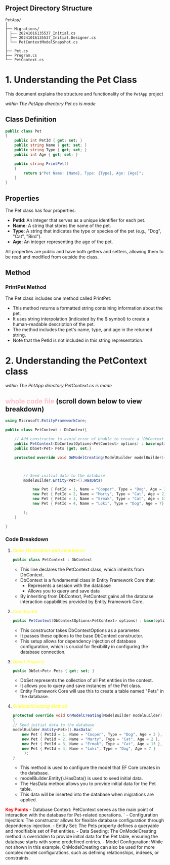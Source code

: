
## Project Directory Structure 
```text 
PetApp/
│
├── Migrations/
│ ├── 20241016135537_Initial.cs
│ ├── 20241016135537_Initial.Designer.cs
│ └── PetContextModelSnapshot.cs
│
├── Pet.cs
├── Program.cs
└── PetContext.cs
```
# 1. Understanding the Pet Class
This document explains the structure and functionality of the `PetApp` project

*within The PetApp directory Pet.cs is made*

## Class Definition

```csharp
public class Pet
{
    public int PetId { get; set; }
    public string Name { get; set; }
    public string Type { get; set; }
    public int Age { get; set; }

    public string PrintPet()
    {
        return $"Pet Name: {Name}, Type: {Type}, Age: {Age}";
    }
}
```
## Properties

The Pet class has four properties:

- **PetId**: An integer that serves as a unique identifier for each pet.
- **Name**: A string that stores the name of the pet.
- **Type**: A string that indicates the type or species of the pet (e.g., "Dog", "Cat", "Bird").
- **Age**: An integer representing the age of the pet.

All properties are public and have both getters and setters, allowing them to be read and modified from outside the class.

## Method

### PrintPet Method

The Pet class includes one method called PrintPet:

- This method returns a formatted string containing information about the pet.
- It uses string interpolation (indicated by the $ symbol) to create a human-readable description of the pet.
- The method includes the pet's name, type, and age in the returned string.
- Note that the PetId is not included in this string representation.

# 2. Understanding the PetContext class 

*within The PetApp directory PetContext.cs is made*


## <span style="color:pink">whole code file </span>(scroll down below to view breakdown)

```csharp
using Microsoft.EntityFrameworkCore; 

public class PetContext : DbContext{

    // Add constructor to avoid error of Unable to create a 'DbContext' of type ''
    public PetContext(DbContextOptions<PetContext> options) : base(options){}
    public DbSet<Pet> Pets {get; set;}

    protected override void OnModelCreating(ModelBuilder modelBuilder){



        // Seed initial data to the database
        modelBuilder.Entity<Pet>().HasData(

            new Pet { PetId = 1, Name = "Cooper", Type = "Dog", Age = 3},
            new Pet { PetId = 2, Name = "Marty", Type = "Cat", Age = 2},
            new Pet { PetId = 3, Name = "Ermak", Type = "Cat", Age = 13},
            new Pet { PetId = 4, Name = "Loki", Type = "Dog", Age = 7}

        );
    }

}

```
### Code Breakdown

1.  *<span style="color:yellow">Class Declaration with Inheritance</span>*

    ```csharp
    public class PetContext : DbContext
    ```


    - This line declares the PetContext class, which inherits from DbContext.
    - DbContext is a fundamental class in Entity Framework Core that:
        - Represents a session with the database
        - Allows you to query and save data
    - By inheriting from DbContext, PetContext gains all the database interaction capabilities provided by Entity Framework Core.

 2. *<span style="color:yellow">Constructor</span>*
    ```csharp
    public PetContext(DbContextOptions<PetContext> options) : base(options) { }
    ```
    - This constructor takes DbContextOptions<PetContext> as a parameter.
    - It passes these options to the base DbContext constructor.
    - This setup allows for dependency injection of database configuration, which is crucial for flexibility in configuring the database connection.

 3. *<span style="color:yellow">Dbset Property</span>*
    ```csharp 
    public DbSet<Pet> Pets { get; set; }
    ```

    - DbSet<Pet> represents the collection of all Pet entities in the context.
    - It allows you to query and save instances of the Pet class.
    - Entity Framework Core will use this to create a table named "Pets" in the database.

4. *<span style="color:yellow">OnModelCreating Method</span>*
    ```csharp
    protected override void OnModelCreating(ModelBuilder modelBuilder)
    {
    // Seed initial data to the database
    modelBuilder.Entity<Pet>().HasData(
        new Pet { PetId = 1, Name = "Cooper", Type = "Dog", Age = 3 },
        new Pet { PetId = 2, Name = "Marty", Type = "Cat", Age = 2 },
        new Pet { PetId = 3, Name = "Ermak", Type = "Cat", Age = 13 },
        new Pet { PetId = 4, Name = "Loki", Type = "Dog", Age = 7 }
         );
    }
    ```
    - This method is used to configure the model that EF Core creates in the database.
    - modelBuilder.Entity<Pet>().HasData() is used to seed initial data.
    - The HasData method allows you to provide initial data for the Pet table.
    - This data will be inserted into the database when migrations are applied.

**<span style="color:red">Key Points</span>**
    - Database Context: PetContext serves as the main point of interaction with the database for Pet-related operations.
`   - Configuration Injection: The constructor allows for flexible database configuration through dependency injection.
    - Entity Set: The Pets property defines a queryable and modifiable set of Pet entities.
    - Data Seeding: The OnModelCreating method is overridden to provide initial data for the Pet table, ensuring the database starts with some predefined entries.
    - Model Configuration: While not shown in this example, OnModelCreating can also be used for more complex model configurations, such as defining relationships, indexes, or constraints.